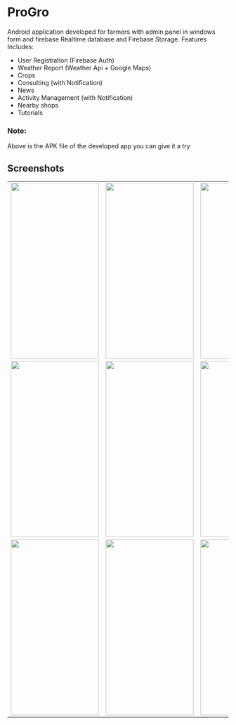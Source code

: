# ProGro
Android application developed for farmers with admin panel in windows form and firebase Realtime database and Firebase Storage.
Features Includes:
<ul>
  <li>User Registration (Firebase Auth)</li>
  <li>Weather Report (Weather Api + Google Maps)</li>
  <li>Crops</li>
  <li>Consulting (with Notification)</li>
  <li>News</li>
  <li>Activity Management (with Notification)</li>
  <li>Nearby shops</li>
  <li>Tutorials</li>

</ul>


### Note:
Above is the APK file of the developed app you can give it a try 

## Screenshots
<table style="text-align:center">

  <tr>
   <td><img src="https://user-images.githubusercontent.com/68009941/150780401-4c1ff4b2-b466-4f9e-8b1d-99ef2e998125.jpg" align="center" height="400" width="200"/></td>
   <td><img src="https://user-images.githubusercontent.com/68009941/150826883-6d7993ce-d63a-454a-92e3-215484f88124.jpg" align="center" height="400" width="200" /></td>
   <td><img src="https://user-images.githubusercontent.com/68009941/151507598-7934d6f9-f2f4-4775-88b4-9c7cf385d883.jpg" align="center" height="400" width="200" /></td>
   <td><img src="https://user-images.githubusercontent.com/68009941/151507680-5b4a28be-1fbc-419e-9dd2-127d71675c4e.jpg" align="center" height="400" width="200" /></td>
  </tr>
  
  <tr>
  <td><img src="https://user-images.githubusercontent.com/68009941/151552857-43b498f9-f41f-42ca-82c2-dfdf97816673.jpg" align="center" height="400" width="200" /></td>
  <td><img src="https://user-images.githubusercontent.com/68009941/151552924-e9b61cd7-09b5-4961-bf0d-eeebe59e8d1f.jpg" align="center" height="400" width="200" /></td>
  <td><img src="https://user-images.githubusercontent.com/68009941/151552941-f07c5603-754f-4c4c-868a-1e2b9f53813c.jpg" align="center" height="400" width="200" /></td>
  <td><img src="https://user-images.githubusercontent.com/68009941/151553411-90a38605-1a12-4b18-b0e3-74c54e64381c.jpg" align="center" height="400" width="200" /></td>
  </tr>
  
   <tr>
  <td><img src="https://user-images.githubusercontent.com/68009941/151553531-85205438-42e3-4d26-8ff2-061c590e1cd6.jpg" align="center" height="400" width="200" /></td>
  <td><img src="https://user-images.githubusercontent.com/68009941/151553780-856f3186-1441-4c2a-82f2-51f84a17c835.jpg" align="center" height="400" width="200" /></td>
  <td><img src="https://user-images.githubusercontent.com/68009941/151553815-bc1cd92a-97d3-4be2-9da9-1d991d9b0e98.jpg" align="center" height="400" width="200" /></td>
  <td><img src="https://user-images.githubusercontent.com/68009941/151553833-861feca3-ec92-4808-a5c3-e1398823e941.jpg" align="center" height="400" width="200" /></td>
  </tr>
</table>

